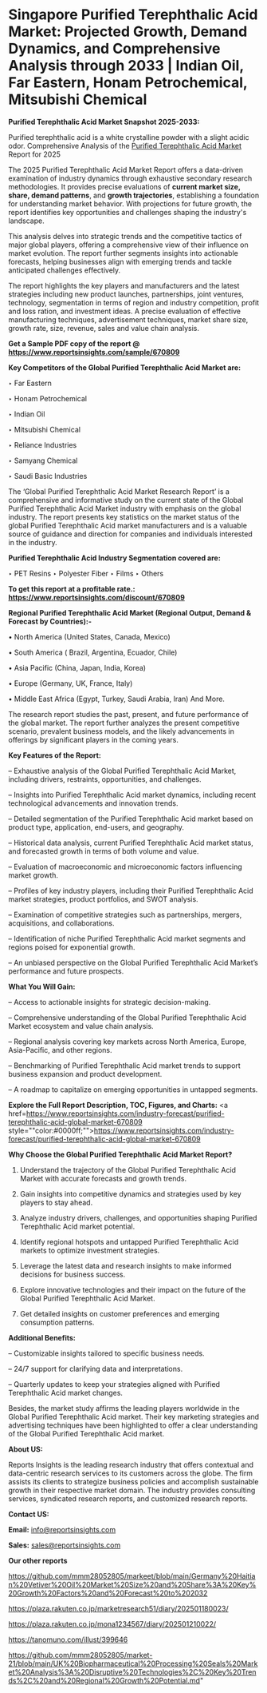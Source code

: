# Singapore Purified Terephthalic Acid Market: Projected Growth, Demand Dynamics, and Comprehensive Analysis through 2033 | Indian Oil, Far Eastern, Honam Petrochemical, Mitsubishi Chemical

<strong>Purified Terephthalic Acid Market Snapshot 2025-2033:</strong>

Purified terephthalic acid is a white crystalline powder with a slight acidic odor. Comprehensive Analysis of the <a href=https://www.reportsinsights.com/sample/670809>Purified Terephthalic Acid Market</a> Report for 2025

The 2025 Purified Terephthalic Acid Market Report offers a data-driven examination of industry dynamics through exhaustive secondary research methodologies. It provides precise evaluations of <strong>current market size, share, demand patterns</strong>, and <strong>growth trajectories</strong>, establishing a foundation for understanding market behavior. With projections for future growth, the report identifies key opportunities and challenges shaping the industry's landscape.

This analysis delves into strategic trends and the competitive tactics of major global players, offering a comprehensive view of their influence on market evolution. The report further segments insights into actionable forecasts, helping businesses align with emerging trends and tackle anticipated challenges effectively.

The report highlights the key players and manufacturers and the latest strategies including new product launches, partnerships, joint ventures, technology, segmentation in terms of region and industry competition, profit and loss ration, and investment ideas. A precise evaluation of effective manufacturing techniques, advertisement techniques, market share size, growth rate, size, revenue, sales and value chain analysis.

<strong>Get a Sample PDF copy of the report @ <a href=https://www.reportsinsights.com/sample/670809 style=color:#0000ff;>https://www.reportsinsights.com/sample/670809</a></strong>

<strong>Key Competitors of the Global Purified Terephthalic Acid Market are:</strong>

‣ Far Eastern

‣ Honam Petrochemical

‣ Indian Oil

‣ Mitsubishi Chemical

‣ Reliance Industries

‣ Samyang Chemical

‣ Saudi Basic Industries

The ‘Global Purified Terephthalic Acid Market Research Report’ is a comprehensive and informative study on the current state of the Global Purified Terephthalic Acid Market industry with emphasis on the global industry. The report presents key statistics on the market status of the global Purified Terephthalic Acid market manufacturers and is a valuable source of guidance and direction for companies and individuals interested in the industry.

<strong>Purified Terephthalic Acid Industry Segmentation covered are:</strong>

‣ PET Resins
‣ Polyester Fiber
‣ Films
‣ Others

<strong>To get this report at a profitable rate.: <a href=https://www.reportsinsights.com/discount/670809 style=color:#0000ff;>https://www.reportsinsights.com/discount/670809</a></strong>

<strong>Regional Purified Terephthalic Acid Market (Regional Output, Demand &amp; Forecast by Countries):-</strong>

• North America (United States, Canada, Mexico)

• South America ( Brazil, Argentina, Ecuador, Chile)

• Asia Pacific (China, Japan, India, Korea)

• Europe (Germany, UK, France, Italy)

• Middle East Africa (Egypt, Turkey, Saudi Arabia, Iran) And More.

The research report studies the past, present, and future performance of the global market. The report further analyzes the present competitive scenario, prevalent business models, and the likely advancements in offerings by significant players in the coming years.

<strong>Key Features of the Report:</strong>

– Exhaustive analysis of the Global Purified Terephthalic Acid Market, including drivers, restraints, opportunities, and challenges.

– Insights into Purified Terephthalic Acid market dynamics, including recent technological advancements and innovation trends.

– Detailed segmentation of the Purified Terephthalic Acid market based on product type, application, end-users, and geography.

– Historical data analysis, current Purified Terephthalic Acid market status, and forecasted growth in terms of both volume and value.

– Evaluation of macroeconomic and microeconomic factors influencing market growth.

– Profiles of key industry players, including their Purified Terephthalic Acid market strategies, product portfolios, and SWOT analysis.

– Examination of competitive strategies such as partnerships, mergers, acquisitions, and collaborations.

– Identification of niche Purified Terephthalic Acid market segments and regions poised for exponential growth.

– An unbiased perspective on the Global Purified Terephthalic Acid Market’s performance and future prospects.

<strong>What You Will Gain:</strong>

– Access to actionable insights for strategic decision-making.

– Comprehensive understanding of the Global Purified Terephthalic Acid Market ecosystem and value chain analysis.

– Regional analysis covering key markets across North America, Europe, Asia-Pacific, and other regions.

– Benchmarking of Purified Terephthalic Acid market trends to support business expansion and product development.

– A roadmap to capitalize on emerging opportunities in untapped segments.

<strong>Explore the Full Report Description, TOC, Figures, and Charts:</strong>
<a href=https://www.reportsinsights.com/industry-forecast/purified-terephthalic-acid-global-market-670809 style=""color:#0000ff;"">https://www.reportsinsights.com/industry-forecast/purified-terephthalic-acid-global-market-670809</a>

<strong>Why Choose the Global Purified Terephthalic Acid Market Report?</strong>

1. Understand the trajectory of the Global Purified Terephthalic Acid Market with accurate forecasts and growth trends.

2. Gain insights into competitive dynamics and strategies used by key players to stay ahead.

3. Analyze industry drivers, challenges, and opportunities shaping Purified Terephthalic Acid market potential.

4. Identify regional hotspots and untapped Purified Terephthalic Acid markets to optimize investment strategies.

5. Leverage the latest data and research insights to make informed decisions for business success.

6. Explore innovative technologies and their impact on the future of the Global Purified Terephthalic Acid Market.

7. Get detailed insights on customer preferences and emerging consumption patterns.

<strong>Additional Benefits:</strong>

– Customizable insights tailored to specific business needs.

– 24/7 support for clarifying data and interpretations.

– Quarterly updates to keep your strategies aligned with Purified Terephthalic Acid market changes.

Besides, the market study affirms the leading players worldwide in the Global Purified Terephthalic Acid market. Their key marketing strategies and advertising techniques have been highlighted to offer a clear understanding of the Global Purified Terephthalic Acid market.

<strong><strong>About US</strong>:</strong>

Reports Insights is the leading research industry that offers contextual and data-centric research services to its customers across the globe. The firm assists its clients to strategize business policies and accomplish sustainable growth in their respective market domain. The industry provides consulting services, syndicated research reports, and customized research reports.

<strong>Contact US:</strong>

<p class=><b>Email:</b> <a href=mailto:info@reportsinsights.com>info@reportsinsights.com</a></p>
<p class=><b>Sales:</b> <a href=mailto:sales@reportsinsights.com>sales@reportsinsights.com</a></p>

<strong>Our other reports</strong>

<a href=https://github.com/mmm28052805/markeet/blob/main/Germany%20Haitian%20Vetiver%20Oil%20Market%20Size%20and%20Share%3A%20Key%20Growth%20Factors%20and%20Forecast%20to%202032>https://github.com/mmm28052805/markeet/blob/main/Germany%20Haitian%20Vetiver%20Oil%20Market%20Size%20and%20Share%3A%20Key%20Growth%20Factors%20and%20Forecast%20to%202032</a>

<a href=https://plaza.rakuten.co.jp/marketresearch51/diary/202501180023/>https://plaza.rakuten.co.jp/marketresearch51/diary/202501180023/</a>

<a href=https://plaza.rakuten.co.jp/mona1234567/diary/202501210022/>https://plaza.rakuten.co.jp/mona1234567/diary/202501210022/</a>

<a href=https://tanomuno.com/illust/399646>https://tanomuno.com/illust/399646</a>

<a href=https://github.com/mmm28052805/market-21/blob/main/UK%20Biopharmaceutical%20Processing%20Seals%20Market%20Analysis%3A%20Disruptive%20Technologies%2C%20Key%20Trends%2C%20and%20Regional%20Growth%20Potential.md>https://github.com/mmm28052805/market-21/blob/main/UK%20Biopharmaceutical%20Processing%20Seals%20Market%20Analysis%3A%20Disruptive%20Technologies%2C%20Key%20Trends%2C%20and%20Regional%20Growth%20Potential.md</a>"
